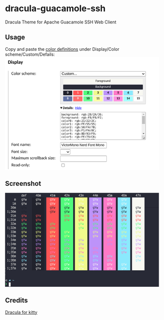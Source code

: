 # dracula-guacamole-ssh
Dracula Theme for Apache Guacamole SSH Web Client

## Usage
Copy and paste the [color definitions](https://github.com/lonepie/dracula-guacamole-ssh/raw/main/dracula-guacamole-ssh.md) under Display/Color scheme/Custom/Defails:
![settings]

## Screenshot
![screenshot]

[settings]: https://github.com/lonepie/dracula-guacamole-ssh/raw/main/images/settings.png "Guacamole SSH Display Settings"
[screenshot]: https://github.com/lonepie/dracula-guacamole-ssh/raw/main/images/screenshot.png "Dracula Theme in Guacamole SSH"

## Credits
[Dracula for kitty](https://github.com/dracula/kitty)
